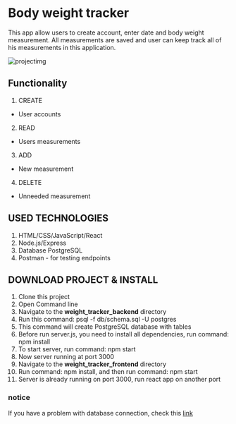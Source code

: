 # Body weight tracker

This app allow users to create account, enter date and body weight measurement. All measurements are saved and user can keep track all of his measurements in this application.

![projectimg](https://user-images.githubusercontent.com/40333608/51772889-7c85eb00-20ed-11e9-87ba-1003e2764381.jpg)

## Functionality
1. CREATE
* User accounts
2. READ
* Users measurements
3. ADD
* New measurement
4. DELETE
* Unneeded measurement

## USED TECHNOLOGIES
1. HTML/CSS/JavaScript/React
2. Node.js/Express
3. Database PostgreSQL
4. Postman - for testing endpoints

## DOWNLOAD PROJECT & INSTALL
1. Clone this project
2. Open Command line
3. Navigate to the **weight_tracker_backend** directory
4. Run this command: psql -f db/schema.sql -U postgres
5. This command will create PostgreSQL database with tables
6. Before run server.js, you need to install all dependencies, run command: npm install
7. To start server, run command: npm start
8. Now server running at port 3000
9. Navigate to the **weight_tracker_frontend** directory
10. Run command: npm install, and then run command: npm start
11. Server is already running on port 3000, run react app on another port

### notice
If you have a problem with database connection, check this [link](https://expressjs.com/en/guide/database-integration.html#postgresql)

